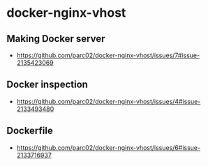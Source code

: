 # docker-nginx-vhost
## Making Docker server
- https://github.com/parc02/docker-nginx-vhost/issues/7#issue-2135423069

## Docker inspection
- https://github.com/parc02/docker-nginx-vhost/issues/4#issue-2133493480

## Dockerfile
- https://github.com/parc02/docker-nginx-vhost/issues/6#issue-2133716937
